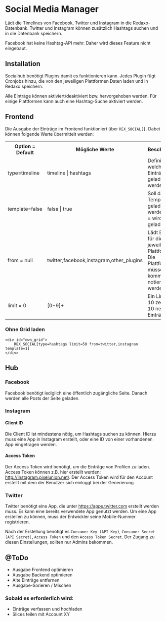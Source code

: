 # Social Media Manager

Lädt die Timelines von Facebook, Twitter und Instagram in die Redaxo-Datenbank. Twitter und Instagram können zusätzlich Hashtags suchen und in die Datenbank speichern.

Facebook hat keine Hashtag-API mehr. Daher wird dieses Feature nicht eingebaut.

## Installation

Socialhub benötigt Plugins damit es funktionieren kann. Jedes Plugin fügt Cronjobs hinzu, die von den jeweiligen Plattformen Daten laden und in Redaxo speichern.

Alle Einträge können aktiviert/deaktiviert bzw. hervorgehoben werden. Für einige Plattformen kann auch eine Hashtag-Suche aktiviert werden.

## Frontend

Die Ausgabe der Einträge im Frontend funktioniert über `REX_SOCIAL[]`. Dabei können folgende Werte übermittelt werden:

<table width="100%">
	<tr>
		<th>Option = Default</th>
		<th>Mögliche Werte</th>
		<th>Beschreibung</th>
	</tr>
	<tr>
		<td>type=timeline</td>
		<td>timeline | hashtags</td>
		<td>Definiert welche Einträge geladen werden sollen</td>
	</tr>
	<tr>
		<td>template=false</td>
		<td>false | true</td>
		<td>Soll das Grid-Template geladen werden? False = wird geladen.</td>
	</tr>
	<tr>
		<td>from = null</td>
		<td>twitter,facebook,instagram,other_plugins</td>
		<td>Lädt Einträge für die jeweiligen Plattformen. Die Plattformen müssen kommagetrent notiert werden</td>
	</tr>
	<tr>
		<td>limit = 0</td>
		<td>[0-9]+</td>
		<td>Ein Limit von 10 zeigt die 10 neuesten Einträge an.</td>
	</tr>
</table>

### Ohne Grid laden

```
<div id="own_grid">
	REX_SOCIAL[type=hashtags limit=50 from=twitter,instagram template=1]
</div>
```

## Hub

### Facebook

Facebook benötigt lediglich eine öffentlich zugängliche Seite. Danach werden alle Posts der Seite geladen.

### Instagram

#### Client ID

Die Client ID ist mindestens nötig, um Hashtags suchen zu können. Hierzu muss eine App in Instagram erstellt, oder eine ID von einer vorhandenen App eingetragen werden.

#### Access Token

Der Access Token wird benötigt, um die Einträge von Profilen zu laden. Access Token können z.B. hier erstellt werden: http://instagram.pixelunion.net/. Der Access Token wird für den Account erstellt mit dem der Benutzer sich einloggt bei der Generierung.

### Twitter

Twitter benötigt eine App, die unter https://apps.twitter.com erstellt werden muss. Es kann eine bereits verwendete App genutzt werden. Um eine App erstellen zu können, muss der Entwickler seine Mobile-Nummer registrieren.

Nach der Erstellung benötigt es `Consumer Key (API Key)`, `Consumer Secret (API Secret)`, `Access Token` und den `Access Token Secret`. Der Zugang zu diesen Einstellungen, sollten nur Admins bekommen.

## @ToDo

- Ausgabe Frontend optimieren
- Ausgabe Backend optimieren
- Alte Einträge entfernen
- Ausgabe-Sorieren / Mischen

### Sobald es erforderlich wird:

- Einträge verfassen und hochladen
- Slices teilen mit Account XY
